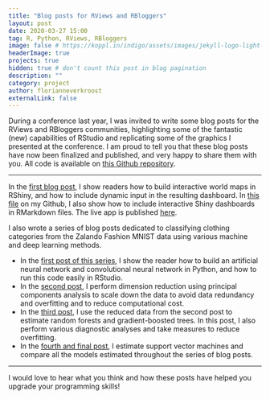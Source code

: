 ```yaml
---
title: "Blog posts for RViews and RBloggers"
layout: post
date: 2020-03-27 15:00
tag: R, Python, RViews, RBloggers
image: false # https://koppl.in/indigo/assets/images/jekyll-logo-light-solid.png
headerImage: true
projects: true
hidden: true # don't count this post in blog pagination
description: ""
category: project
author: florianneverkroost
externalLink: false
---
```


During a conference last year, I was invited to write some blog posts for the RViews and RBloggers communities, 
highlighting some of the fantastic (new) capabilities of RStudio and replicating some of the graphics I
presented at the conference. I am proud to tell you that these blog posts have now been finalized and published,
and very happy to share them with you. All code is available on [this Github repository](https://github.com/fverkroost/RStudio-Blogs).

---

In the [first blog post](https://rviews.rstudio.com/2019/10/09/building-interactive-world-maps-in-shiny/), 
I show readers how to build interactive world maps in RShiny, and how to include dynamic input in the resulting dashboard. 
In [this file](https://github.com/fverkroost/RStudio-Blogs/blob/master/interactive_worldmap_shiny_embedded.Rmd) 
on my Github, I also show how to include interactive Shiny dashboards in RMarkdown files. The live app is published [here](https://fverkroost.shinyapps.io/interactive_worldmap_app/).

I also wrote a series of blog posts dedicated to classifying clothing categories from the Zalando Fashion MNIST data
using various machine and deep learning methods.

- In the [first post of this series](https://rviews.rstudio.com/2019/11/11/a-comparison-of-methods-for-predicting-clothing-classes-using-the-fashion-mnist-dataset-in-rstudio-and-python-part-1/), 
I show the reader how to build an artificial neural network and convolutional neural 
network in Python, and how to run this code easily in RStudio.
- In the [second post](https://rviews.rstudio.com/2020/03/03/predicting-clothing-classes-part-2/), 
I perform dimension reduction using principal components analysis to scale down the data to
avoid data redundancy and overfitting and to reduce computational cost.
- In the [third post](https://rviews.rstudio.com/2020/03/10/comparing-machine-learning-algorithms-for-predicting-clothing-classes-part-3/), 
I use the reduced data from the second post to estimate random forests and gradient-boosted trees. 
In this post, I also perform various diagnostic analyses and take measures to reduce overfitting.
- In the [fourth and final post](https://rviews.rstudio.com/2020/03/24/comparing-machine-learning-algorithms-for-predicting-clothing-classes-part-4/), 
I estimate support vector machines and compare all the models estimated throughout the series of blog posts.

---

I would love to hear what you think and how these posts have helped you upgrade your programming skills!
